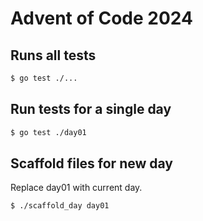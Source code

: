 # Advent of Code 2024

## Runs all tests

```bash
$ go test ./...
```

## Run tests for a single day

```bash
$ go test ./day01
```

## Scaffold files for new day

Replace day01 with current day.

```bash
$ ./scaffold_day day01
```
